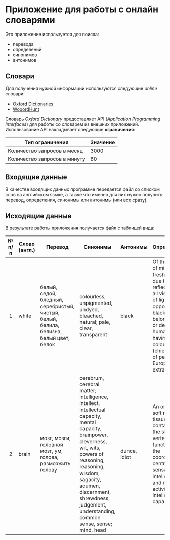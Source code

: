 # Приложение для работы с онлайн словарями
Это приложение используется для поиска:
- перевода
- определений
- синонимов
- антонимов

## Словари
Для получения нужной информации используются следующие *online* словари:
- [Oxford Dictionaries](https://en.oxforddictionaries.com/)
- [WooordHunt](https://wooordhunt.ru/)

Словарь *Oxford Dictionary* предоставляет API (*Application Programming Interfaces*) для работы со словарем из внешних приложений. Использование API накладывает следующие **ограничения**:

| Тип ограничения | Значение |
| --- | --- |
| Количество запросов в месяц | 3000 |
| Количество запросов в минуту | 60 |


## Входящие данные
В качестве входящих данных программе передается файл со списком слов на английском языке, а также что именно для них нужно получить: перевод, определения, синонимы или антонимы (или все сразу).

## Исходящие данные
В результате работы приложения получается файл с таблицей вида:

| № п/п | Слово (англ.) | Перевод | Синонимы | Антонимы | Определение
| :------: | ------ | ------ | ------ | ------ | ------ |
| 1 | white | белый, седой, бледный, серебристый, чистый, белый, белила, белизна, белый цвет, белок | colourless, unpigmented, undyed, bleached, natural; pale, clear, transparent | black | Of the colour of milk or fresh snow, due to the reflection of all visible rays of light; the opposite of black; belonging to or denoting a human group having light-coloured skin (chiefly used of peoples of European extraction)
| 2 | brain | мозг, мозги, головной мозг, ум, голова, размозжить голову | cerebrum, cerebral matter; intelligence, intellect, intellectual capacity, mental capacity, brainpower, cleverness, wit, wits, powers of reasoning, reasoning, wisdom, sagacity, acumen, discernment, shrewdness, judgement, understanding, common sense, sense; mind, head | dunce, idiot | An organ of soft nervous tissue contained in the skull of vertebrates, functioning as the coordinating centre of sensation and intellectual and nervous activity; intellectual capacity
